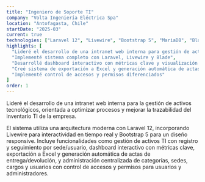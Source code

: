 ```yaml
---
title: "Ingeniero de Soporte TI"
company: "Volta Ingeniería Eléctrica Spa"
location: "Antofagasta, Chile"
startDate: "2025-03"
current: true
technologies: ["Laravel 12", "Livewire", "Bootstrap 5", "MariaDB", "Blade"]
highlights: [
  "Lideré el desarrollo de una intranet web interna para gestión de activos tecnológicos",
  "Implementé sistema completo con Laravel, Livewire y Blade",
  "Desarrollé dashboard interactivo con métricas clave y visualización de estados",
  "Creé sistema de exportación a Excel y generación automática de actas",
  "Implementé control de accesos y permisos diferenciados"
]
order: 1
---
```


Lideré el desarrollo de una intranet web interna para la gestión de activos tecnológicos, orientada a optimizar procesos y mejorar la trazabilidad del inventario TI de la empresa.

El sistema utiliza una arquitectura moderna con Laravel 12, incorporando Livewire para interactividad en tiempo real y Bootstrap 5 para un diseño responsive. Incluye funcionalidades como gestión de activos TI con registro y seguimiento por sede/usuario, dashboard interactivo con métricas clave, exportación a Excel y generación automática de actas de entrega/devolución, y administración centralizada de categorías, sedes, cargos y usuarios con control de accesos y permisos para usuarios y administradores.